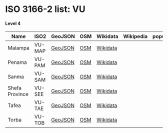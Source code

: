 # ISO 3166-2 list: VU


#### Level 4
Name | ISO2 | GeoJSON | OSM | Wikidata | Wikipedia | population 
--- | --- | --- | --- | --- | --- | --- 
Malampa | VU-MAP | [GeoJSON](../../export/geojson/q7/iso2/VU/VU-MAP.geojson) | [OSM](https://www.openstreetmap.org/relation/3765629) | [Wikidata](https://www.wikidata.org/wiki/Q740656) |  | 
Penama | VU-PAM | [GeoJSON](../../export/geojson/q7/iso2/VU/VU-PAM.geojson) | [OSM](https://www.openstreetmap.org/relation/3765606) | [Wikidata](https://www.wikidata.org/wiki/Q836649) |  | 
Sanma | VU-SAM | [GeoJSON](../../export/geojson/q7/iso2/VU/VU-SAM.geojson) | [OSM](https://www.openstreetmap.org/relation/3765591) | [Wikidata](https://www.wikidata.org/wiki/Q740640) |  | 
Shefa Province | VU-SEE | [GeoJSON](../../export/geojson/q7/iso2/VU/VU-SEE.geojson) | [OSM](https://www.openstreetmap.org/relation/3765630) | [Wikidata](https://www.wikidata.org/wiki/Q650617) |  | 
Tafea | VU-TAE | [GeoJSON](../../export/geojson/q7/iso2/VU/VU-TAE.geojson) | [OSM](https://www.openstreetmap.org/relation/3765631) | [Wikidata](https://www.wikidata.org/wiki/Q576417) |  | 
Torba | VU-TOB | [GeoJSON](../../export/geojson/q7/iso2/VU/VU-TOB.geojson) | [OSM](https://www.openstreetmap.org/relation/3765596) | [Wikidata](https://www.wikidata.org/wiki/Q822514) |  | 
